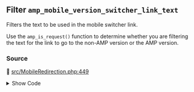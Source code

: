 ## Filter `amp_mobile_version_switcher_link_text`


Filters the text to be used in the mobile switcher link.

Use the `amp_is_request()` function to determine whether you are filtering the text for the link to go to the non-AMP version or the AMP version.

### Source

:link: [src/MobileRedirection.php:449](../../src/MobileRedirection.php#L449)

<details>
<summary>Show Code</summary>

```php
$text = apply_filters( 'amp_mobile_version_switcher_link_text', $text );
```

</details>
